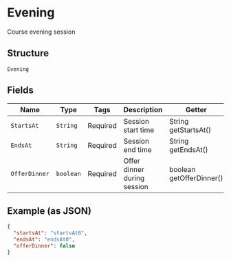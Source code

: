 
# Evening

Course evening session

## Structure

`Evening`

## Fields

| Name | Type | Tags | Description | Getter | Setter |
|  --- | --- | --- | --- | --- | --- |
| `StartsAt` | `String` | Required | Session start time | String getStartsAt() | setStartsAt(String startsAt) |
| `EndsAt` | `String` | Required | Session end time | String getEndsAt() | setEndsAt(String endsAt) |
| `OfferDinner` | `boolean` | Required | Offer dinner during session | boolean getOfferDinner() | setOfferDinner(boolean offerDinner) |

## Example (as JSON)

```json
{
  "startsAt": "startsAt8",
  "endsAt": "endsAt0",
  "offerDinner": false
}
```


